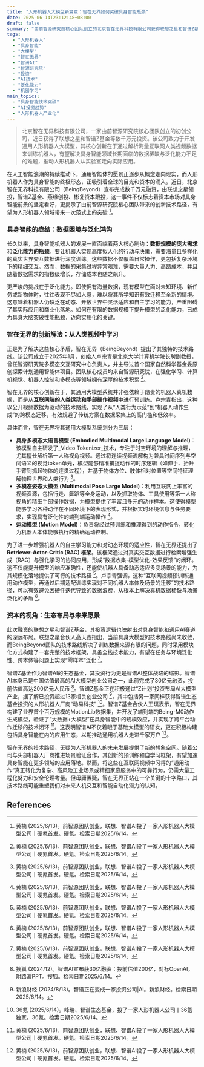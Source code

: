 ```yaml
---
title: "人形机器人大模型新篇章：智在无界如何突破具身智能瓶颈"
date: 2025-06-14T23:12:48+08:00
draft: false
summary: "由前智源研究院核心团队创立的北京智在无界科技有限公司获得联想之星和智谱Z基金等数千万元投资，旨在开发通用人形机器人大模型。该公司通过创新性地利用互联网人类视频进行预训练，并结合自学习框架，致力于解决具身智能领域长期存在的数据稀缺和泛化能力不足的难题，为人形机器人走向商业化应用铺平道路。"
tags: 
  - "人形机器人"
  - "具身智能"
  - "大模型"
  - "智在无界"
  - "智谱AI"
  - "智源研究院"
  - "投资"
  - "AI技术"
  - "泛化能力"
  - "机器学习"
main_topics: 
  - "具身智能技术突破"
  - "AI投资趋势"
  - "人形机器人产业化"
---
```


> 北京智在无界科技有限公司，一家由前智源研究院核心团队创立的初创公司，近日获得了联想之星和智谱Z基金等数千万元投资。该公司致力于开发通用人形机器人大模型，其核心创新在于通过解析海量互联网人类视频数据来训练机器人，有望解决具身智能领域长期面临的数据稀缺与泛化能力不足的难题，推动人形机器人从实验室走向实际应用。

在人工智能浪潮的持续推动下，通用智能体的愿景正逐步从概念走向现实，而人形机器人作为具身智能的终极形态，正吸引着全球的目光和资本的涌入。近日，北京智在无界科技有限公司（BeingBeyond）宣布完成数千万元融资，由联想之星领投，智谱Z基金、燕缘创投、彬复资本跟投，这一事件不仅标志着资本市场对具身智能前景的坚定看好，更揭示了由前智源研究院核心团队带来的创新技术路径，有望为人形机器人领域带来一次范式上的突破 [^1]。

### 具身智能的症结：数据困境与泛化鸿沟

长久以来，具身智能机器人的发展一直面临着两大核心制约：**数据规模的庞大需求**和**泛化能力的瓶颈**。要让机器人实现高度拟人化的行动与决策，需要海量且多样化的真实世界交互数据进行深度训练。这些数据不仅覆盖日常操作，更包括复杂环境下的精细交互。然而，数据的采集过程异常艰难，需要大量人力、高昂成本，并且随着数据需求的指数级增长，存储成本也随之飙升。

更严峻的挑战在于泛化能力。即使拥有海量数据，现有模型在面对未知环境、新任务或新物体时，往往表现不尽如人意，难以将其所学知识有效迁移至全新的情境。这意味着机器人仍缺乏在动态、开放世界中灵活适应和自主学习的能力，严重阻碍了其实际应用和商业化落地。如何在有限的数据规模下提升模型的泛化能力，已成为具身大脑突破性能瓶颈，迈向实用化的关键。

### 智在无界的创新解法：从人类视频中学习

正是为了解决这些核心矛盾，智在无界（BeingBeyond）提出了其独特的技术路线。该公司成立于2025年1月，创始人卢宗青是北京大学计算机学院长聘副教授，曾任智源研究院多模态交互研究中心负责人，并主导过首个国家自然科学基金委原创探索计划通用智能体项目。团队核心成员均来自智源研究院，在强化学习、计算机视觉、机器人控制和多模态等领域拥有深厚的技术积累 [^1]。

智在无界的核心创新在于，其通用大模型系统并非强依赖于昂贵的机器人真机数据，而是从**互联网端的人类运动和手部操作视频**中进行预训练。卢宗青指出，这种以公开视频数据为驱动的技术路线，实现了从“人类行为示范”到“机器人动作生成”的跨模态迁移，有效规避了传统方案在数据采集上的高门槛和低效率。

具体而言，智在无界将其通用大模型系统划分为三层：

*   **具身多模态大语言模型 (Embodied Multimodal Large Language Model)**：该模型自主研发了_Video Tokenizer_技术，专注于时空环境的理解与推理，尤其擅长解析第一人称视角视频。通过将连续视频流解构为兼具时间序列与空间语义的视觉token单元，模型能够精准捕捉动作的时序逻辑（如伸手、抬升手臂到抓起物体的连贯过程），并基于物体方位、肢体相对位置等空间特征理解物理世界和人类行为 [^1]。
*   **多模态姿态大模型 (Multimodal Pose Large Model)**：利用互联网上丰富的视频资源，包括行走、舞蹈等全身运动，以及抓取物体、工具使用等第一人称视角的精细手部操作数据，为模型提供了丰富且多元的动作样本。这使得模型能够学习各种动作在不同环境下的表现形式，并根据实时环境信息与任务要求，实现具有泛化性的端到端运动操作 [^1]。
*   **运动模型 (Motion Model)**：负责将经过预训练和推理得到的动作指令，转化为机器人本体能够执行的精确运动控制。

为了进一步增强机器人的自主学习能力和对动态环境的适应性，智在无界还提出了**Retriever-Actor-Critic (RAC) 框架**。该框架通过对真实交互数据进行检索增强生成（RAG）与强化学习的协同应用，形成“数据收集-模型优化-效果反馈”的闭环。这不仅能提升模型的响应准确性，还能使机器人具备动态适应多变场景的能力，为其规模化落地提供了可行的技术路径 [^1]。卢宗青强调，这种“互联网视频预训练通用动作模型，再通过后期适配训练实现对不同机器人本体及场景的迁移”的技术路径，可以有效避免因硬件迭代导致的数据浪费，从根本上解决真机数据稀缺与场景泛化的矛盾 [^1]。

### 资本的视角：生态布局与未来愿景

此次融资的联想之星和智谱Z基金，其投资逻辑也映射出对具身智能和通用AI赛道的深远布局。联想之星合伙人高天垚指出，当前具身大模型的技术路线尚未收敛，而BeingBeyond团队的技术路线解决了训练数据来源有限的问题，同时采用模块化方式构建了一套完整的技术框架，具备全栈技术能力，有望在任务与环境泛化性、跨本体等问题上实现“零样本”泛化 [^1]。

智谱Z基金作为智谱AI的生态基金，其投资行为更是智谱AI整体战略的缩影。智谱AI本身已是中国估值最高的AI大模型创业公司之一，此前完成了30亿元融资，投前估值高达200亿元人民币 [^4]。智谱Z基金正在积极通过“Z计划”投资布局AI大模型产业，据了解已投资超过13家相关创业公司 [^3]，其中包括另一家同样获得智谱生态基金投资的人形机器人厂商“动易科技” [^2]。智谱Z基金合伙人王璞表示，智在无界构建了业界首个百万规模的MotionLib数据集，并开发了端到端的Being-M0动作生成模型，验证了“大数据+大模型”在具身智能中的规模效应，并实现了跨平台动作迁移的技术闭环 [^1]。这表明智谱AI不仅着眼于基础大模型的研发，更在积极构建包括具身智能在内的应用生态，以期推动通用机器人走进千家万户 [^1]。

智在无界的技术路径，无疑为人形机器人的未来发展提供了新的想象空间。随着公司与头部机器人厂商推进场景验证合作，其创新的预训练和自学习框架，有望加速具身智能在更多领域的应用落地。然而，将这些在互联网视频中习得的“通用动作”真正转化为复杂、高风险工业场景或精细家庭服务中的可靠行为，仍需大量工程化努力和安全伦理考量。但毋庸置疑，智在无界正站在一个关键的十字路口，其技术路线可能重塑我们对未来人机交互和智能自动化潜力的认知。

## References
[^1]: 黄楠 (2025/6/13)。前智源团队创业，联想、智谱AI投了一家人形机器人大模型公司｜硬氪首发。硬氪。检索日期2025/6/14。
[^2]: 36氪 (2025/6/14)。峰瑞、智谱生态基金，投了一家人形机器人公司丨36氪独家。36氪。检索日期2025/6/14。
[^3]: 新浪财经 (2024/8/13)。智谱正在变成一家投资公司|AI。新浪财经。检索日期2025/6/14。
[^4]: 搜狐 (2024/12)。智谱AI宣布获30亿融资：投前估值200亿，对标OpenAI，附路演PPT。搜狐。检索日期2025/6/14。
